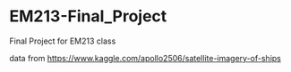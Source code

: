 # EM213-Final_Project
Final Project for EM213 class 

data from https://www.kaggle.com/apollo2506/satellite-imagery-of-ships
